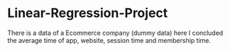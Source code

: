 # Linear-Regression-Project
There is a data of a Ecommerce company (dummy data) here I concluded the average time of app, website, session time and membership time.
